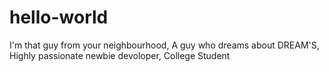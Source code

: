 # hello-world
I'm that guy from your neighbourhood,
A guy who dreams about DREAM'S,
Highly passionate newbie devoloper,
College Student
